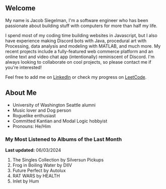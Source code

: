 
## Welcome
My name is Jacob Siegelman, I'm a software engineer who has been passionate about building stuff with computers for more than half my life.

I spend most of my coding time building websites in Javascript, but I also have experience making Discord bots with Java, procedural art with Processing, data analysis and modeling with MATLAB, and much more. My recent projects include a fully-featured web commerce platform and an online text and video chat app (intentionally) reminiscent of Discord. I'm always looking to collaborate on cool projects, so please contact me if you're interested!

Feel free to add me on [LinkedIn](https://www.linkedin.com/in/jacob-siegelman/) or check my progress on [LeetCode](https://leetcode.com/jsiegelman/).

## About Me
- University of Washington Seattle alumni
- Music lover and Dog person
- Roguelike enthusiast
- Committed Kantian and Modal Logic hobbyist
- Pronouns: He/Him

### My Most Listened to Albums of the Last Month
**Last updated:** 06/03/2024 <!-- lfm -->   
1. <!-- lfm -->The Singles Collection by Silversun Pickups  
2. <!-- lfm -->Frog in Boiling Water by DIIV  
3. <!-- lfm -->Future Perfect by Autolux  
4. <!-- lfm -->RAT WARS by HEALTH  
5. <!-- lfm -->Inlet by Hum  
